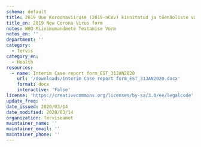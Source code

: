 ```yaml
---
schema: default
title: 2019 Uue Koroonaviiruse (2019-nCov) kinnitatud ja tõenäoliste vahejuhtumite teatamise vorm
title_en: 2019 New Corona Virus form
notes: WHO Miinimumandmete Teatamise Vorm
notes_en: ''
department: ''
category:
  - Tervis
category_en:
  - Health
resources:
  - name: Interim Case report form_EST_31JAN2020
    url: '/downloads/Interim Case report form_EST_31JAN2020.docx'
    format: docx
    interactive: 'False'
license: 'https://creativecommons.org/licenses/by-sa/3.0/ee/legalcode'
update_freq: ''
date_issued: 2020/03/14
date_modified: 2020/03/14
organization: Terviseamet
maintainer_name: ''
maintainer_email: ''
maintainer_phone: ''
---
```

